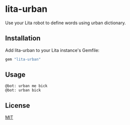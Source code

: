 # lita-urban

Use your Lita robot to define words using urban dictionary.

## Installation

Add lita-urban to your Lita instance's Gemfile:

``` ruby
gem "lita-urban"
```

## Usage

```
@bot: urban me bick
@bot: urban bick
```

## License

[MIT](http://opensource.org/licenses/MIT)
